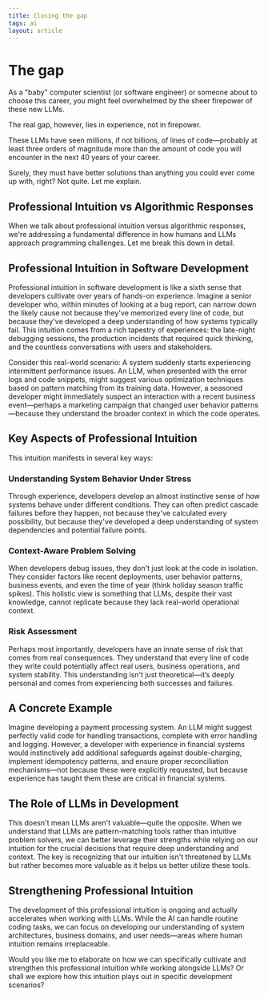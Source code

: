 ```yaml
---
title: Closing the gap
tags: ai
layout: article
---
```


# The gap

As a "baby" computer scientist (or software engineer) or someone about to choose this career, you might feel overwhelmed by the sheer firepower of these new LLMs.  

The real gap, however, lies in experience, not in firepower.  

These LLMs have seen millions, if not billions, of lines of code—probably at least three orders of magnitude more than the amount of code you will encounter in the next 40 years of your career.  

Surely, they must have better solutions than anything you could ever come up with, right? Not quite. Let me explain.

## Professional Intuition vs Algorithmic Responses

When we talk about professional intuition versus algorithmic responses, we're addressing a fundamental difference in how humans and LLMs approach programming challenges. Let me break this down in detail.

## Professional Intuition in Software Development

Professional intuition in software development is like a sixth sense that developers cultivate over years of hands-on experience. Imagine a senior developer who, within minutes of looking at a bug report, can narrow down the likely cause not because they've memorized every line of code, but because they've developed a deep understanding of how systems typically fail. This intuition comes from a rich tapestry of experiences: the late-night debugging sessions, the production incidents that required quick thinking, and the countless conversations with users and stakeholders.

Consider this real-world scenario: A system suddenly starts experiencing intermittent performance issues. An LLM, when presented with the error logs and code snippets, might suggest various optimization techniques based on pattern matching from its training data. However, a seasoned developer might immediately suspect an interaction with a recent business event—perhaps a marketing campaign that changed user behavior patterns—because they understand the broader context in which the code operates.

## Key Aspects of Professional Intuition

This intuition manifests in several key ways:

### Understanding System Behavior Under Stress
Through experience, developers develop an almost instinctive sense of how systems behave under different conditions. They can often predict cascade failures before they happen, not because they've calculated every possibility, but because they've developed a deep understanding of system dependencies and potential failure points.

### Context-Aware Problem Solving
When developers debug issues, they don't just look at the code in isolation. They consider factors like recent deployments, user behavior patterns, business events, and even the time of year (think holiday season traffic spikes). This holistic view is something that LLMs, despite their vast knowledge, cannot replicate because they lack real-world operational context.

### Risk Assessment
Perhaps most importantly, developers have an innate sense of risk that comes from real consequences. They understand that every line of code they write could potentially affect real users, business operations, and system stability. This understanding isn't just theoretical—it’s deeply personal and comes from experiencing both successes and failures.

## A Concrete Example

Imagine developing a payment processing system. An LLM might suggest perfectly valid code for handling transactions, complete with error handling and logging. However, a developer with experience in financial systems would instinctively add additional safeguards against double-charging, implement idempotency patterns, and ensure proper reconciliation mechanisms—not because these were explicitly requested, but because experience has taught them these are critical in financial systems.

## The Role of LLMs in Development

This doesn't mean LLMs aren't valuable—quite the opposite. When we understand that LLMs are pattern-matching tools rather than intuitive problem solvers, we can better leverage their strengths while relying on our intuition for the crucial decisions that require deep understanding and context. The key is recognizing that our intuition isn't threatened by LLMs but rather becomes more valuable as it helps us better utilize these tools.

## Strengthening Professional Intuition

The development of this professional intuition is ongoing and actually accelerates when working with LLMs. While the AI can handle routine coding tasks, we can focus on developing our understanding of system architectures, business domains, and user needs—areas where human intuition remains irreplaceable.

Would you like me to elaborate on how we can specifically cultivate and strengthen this professional intuition while working alongside LLMs? Or shall we explore how this intuition plays out in specific development scenarios?
